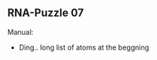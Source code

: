 RNA-Puzzle 07
-----------------------------------------------------------------------------

Manual:

- Ding.. long list of atoms at the beggning
